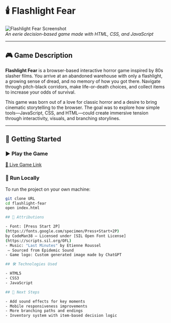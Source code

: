# 🕯️ Flashlight Fear

![Flashlight Fear Screenshot](flashlight-fear-game-logo.png)  
*An eerie decision-based game made with HTML, CSS, and JavaScript*

---

## 🎮 Game Description

**Flashlight Fear** is a browser-based interactive horror game inspired by 80s slasher films. You arrive at an abandoned warehouse with only a flashlight, a growing sense of dread, and no memory of how you got there. Navigate through pitch-black corridors, make life-or-death choices, and collect items to increase your odds of survival.

This game was born out of a love for classic horror and a desire to bring cinematic storytelling to the browser. The goal was to explore how simple tools—JavaScript, CSS, and HTML—could create immersive tension through interactivity, visuals, and branching storylines.

---

## 🚀 Getting Started

### ▶️ Play the Game  
[🔗 Live Game Link](https://oliverphillips1229.github.io/Choose-Your-Own-Adventure/)

### 🔧 Run Locally  
To run the project on your own machine:

```bash
git clone URL
cd flashlight-fear
open index.html

## 📝 Attributions

- Font: [Press Start 2P]
(https://fonts.google.com/specimen/Press+Start+2P) 
by CodeMan38 – Licensed under [SIL Open Font License]
(https://scripts.sil.org/OFL)
- Music: "Last Minutes" by Etienne Roussel
 – Sourced from Epidemic Sound
- Game logo: Custom generated image made by ChatGPT

## 🛠 Technologies Used

- HTML5  
- CSS3  
- JavaScript

## 🔮 Next Steps

- Add sound effects for key moments  
- Mobile responsiveness improvements  
- More branching paths and endings  
- Inventory system with item-based decision logic
